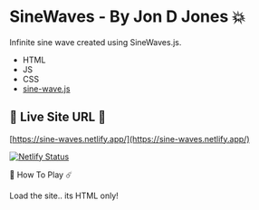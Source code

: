 # SineWaves - By Jon D Jones 💥

Infinite sine wave created using SineWaves.js.  

- HTML
- JS
- CSS
- [sine-wave.js](https://github.com/isuttell/sine-waves)

## 👻 Live Site URL 👺

[https://sine-waves.netlify.app/](https://sine-waves.netlify.app/)

[![Netlify Status](https://api.netlify.com/api/v1/badges/db7759fa-b284-431f-8782-1a2b47c03442/deploy-status)](https://app.netlify.com/sites/sine-waves/deploys)

👾 How To Play ☄️

Load the site.. its HTML only!
